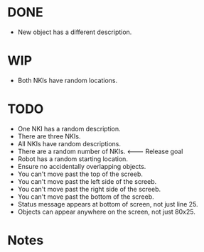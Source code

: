 # DONE

* New object has a different description.

# WIP

* Both NKIs have random locations.

# TODO

* One NKI has a random description.
* There are three NKIs.
* All NKIs have random descriptions.
* There are a random number of NKIs. &lt;--- Release goal
* Robot has a random starting location.
* Ensure no accidentally overlapping objects.
* You can't move past the top of the screeb.
* You can't move past the left side of the screeb.
* You can't move past the right side of the screeb.
* You can't move past the bottom of the screeb.
* Status message appears at bottom of screen, not just line 25.
* Objects can appear anywhere on the screen, not just 80x25.

# Notes

